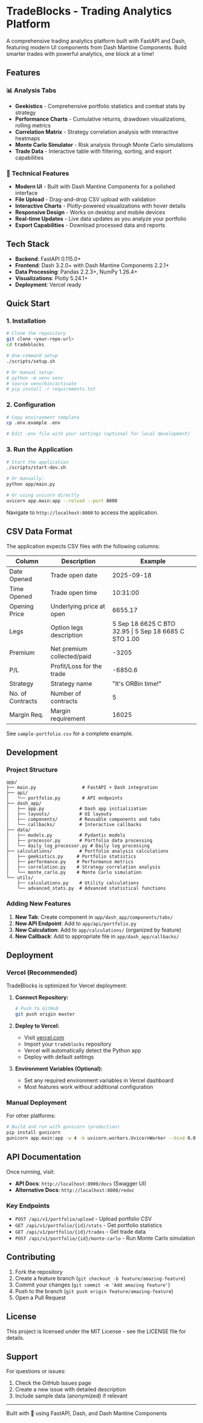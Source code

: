 # TradeBlocks - Trading Analytics Platform

A comprehensive trading analytics platform built with FastAPI and Dash, featuring modern UI components from Dash Mantine Components. Build smarter trades with powerful analytics, one block at a time!

## Features

### 📊 Analysis Tabs

- **Geekistics** - Comprehensive portfolio statistics and combat stats by strategy
- **Performance Charts** - Cumulative returns, drawdown visualizations, rolling metrics
- **Correlation Matrix** - Strategy correlation analysis with interactive heatmaps
- **Monte Carlo Simulator** - Risk analysis through Monte Carlo simulations
- **Trade Data** - Interactive table with filtering, sorting, and export capabilities

### 🔧 Technical Features

- **Modern UI** - Built with Dash Mantine Components for a polished interface
- **File Upload** - Drag-and-drop CSV upload with validation
- **Interactive Charts** - Plotly-powered visualizations with hover details
- **Responsive Design** - Works on desktop and mobile devices
- **Real-time Updates** - Live data updates as you analyze your portfolio
- **Export Capabilities** - Download processed data and reports

## Tech Stack

- **Backend**: FastAPI 0.115.0+
- **Frontend**: Dash 3.2.0+ with Dash Mantine Components 2.2.1+
- **Data Processing**: Pandas 2.2.3+, NumPy 1.26.4+
- **Visualizations**: Plotly 5.24.1+
- **Deployment**: Vercel ready

## Quick Start

### 1. Installation

```bash
# Clone the repository
git clone <your-repo-url>
cd tradeblocks

# One-command setup
./scripts/setup.sh

# Or manual setup:
# python -m venv venv
# source venv/bin/activate
# pip install -r requirements.txt
```

### 2. Configuration

```bash
# Copy environment template
cp .env.example .env

# Edit .env file with your settings (optional for local development)
```

### 3. Run the Application

```bash
# Start the application
./scripts/start-dev.sh

# Or manually:
python app/main.py

# Or using uvicorn directly
uvicorn app.main:app --reload --port 8000
```

Navigate to `http://localhost:8000` to access the application.

## CSV Data Format

The application expects CSV files with the following columns:

| Column | Description | Example |
|--------|-------------|---------|
| Date Opened | Trade open date | 2025-09-18 |
| Time Opened | Trade open time | 10:31:00 |
| Opening Price | Underlying price at open | 6655.17 |
| Legs | Option legs description | 5 Sep 18 6625 C BTO 32.95 \| 5 Sep 18 6685 C STO 1.00 |
| Premium | Net premium collected/paid | -3205 |
| P/L | Profit/Loss for the trade | -6850.6 |
| Strategy | Strategy name | "It's ORBin time!" |
| No. of Contracts | Number of contracts | 5 |
| Margin Req. | Margin requirement | 16025 |

See `sample-portfolio.csv` for a complete example.

## Development

### Project Structure

```
app/
├── main.py                 # FastAPI + Dash integration
├── api/
│   └── portfolio.py        # API endpoints
├── dash_app/
│   ├── app.py             # Dash app initialization
│   ├── layouts/           # UI layouts
│   ├── components/        # Reusable components and tabs
│   └── callbacks/         # Interactive callbacks
├── data/
│   ├── models.py          # Pydantic models
│   ├── processor.py       # Portfolio data processing
│   └── daily_log_processor.py # Daily log processing
├── calculations/          # Portfolio analysis calculations
│   ├── geekistics.py     # Portfolio statistics
│   ├── performance.py    # Performance metrics
│   ├── correlation.py    # Strategy correlation analysis
│   └── monte_carlo.py    # Monte Carlo simulation
└── utils/
    ├── calculations.py    # Utility calculations
    └── advanced_stats.py  # Advanced statistical functions
```

### Adding New Features

1. **New Tab**: Create component in `app/dash_app/components/tabs/`
2. **New API Endpoint**: Add to `app/api/portfolio.py`
3. **New Calculation**: Add to `app/calculations/` (organized by feature)
4. **New Callback**: Add to appropriate file in `app/dash_app/callbacks/`

## Deployment

### Vercel (Recommended)

TradeBlocks is optimized for Vercel deployment:

1. **Connect Repository:**
   ```bash
   # Push to GitHub
   git push origin master
   ```

2. **Deploy to Vercel:**
   - Visit [vercel.com](https://vercel.com)
   - Import your `tradeblocks` repository
   - Vercel will automatically detect the Python app
   - Deploy with default settings

3. **Environment Variables (Optional):**
   - Set any required environment variables in Vercel dashboard
   - Most features work without additional configuration

### Manual Deployment

For other platforms:

```bash
# Build and run with gunicorn (production)
pip install gunicorn
gunicorn app.main:app -w 4 -k uvicorn.workers.UvicornWorker --bind 0.0.0.0:8000
```

## API Documentation

Once running, visit:
- **API Docs**: `http://localhost:8000/docs` (Swagger UI)
- **Alternative Docs**: `http://localhost:8000/redoc`

### Key Endpoints

- `POST /api/v1/portfolio/upload` - Upload portfolio CSV
- `GET /api/v1/portfolio/{id}/stats` - Get portfolio statistics
- `GET /api/v1/portfolio/{id}/trades` - Get trade data
- `POST /api/v1/portfolio/{id}/monte-carlo` - Run Monte Carlo simulation

## Contributing

1. Fork the repository
2. Create a feature branch (`git checkout -b feature/amazing-feature`)
3. Commit your changes (`git commit -m 'Add amazing feature'`)
4. Push to the branch (`git push origin feature/amazing-feature`)
5. Open a Pull Request

## License

This project is licensed under the MIT License - see the LICENSE file for details.

## Support

For questions or issues:
1. Check the GitHub Issues page
2. Create a new issue with detailed description
3. Include sample data (anonymized) if relevant

---

Built with 🧱 using FastAPI, Dash, and Dash Mantine Components
